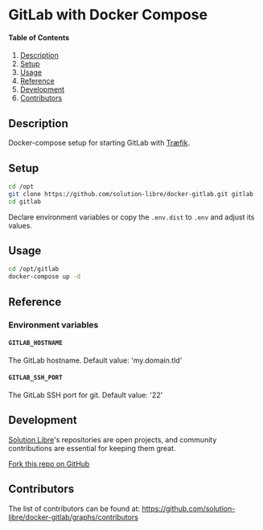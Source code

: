 # GitLab with Docker Compose

#### Table of Contents

1. [Description](#module-description)
2. [Setup](#setup)
3. [Usage](#usage)
4. [Reference](#reference)
5. [Development](#development)
6. [Contributors](#contributors)

## Description

Docker-compose setup for starting GitLab with [Træfik](https://traefik.io/).

## Setup

```sh
cd /opt
git clone https://github.com/solution-libre/docker-gitlab.git gitlab
cd gitlab
```

Declare environment variables or copy the `.env.dist` to `.env` and adjust its values.

## Usage

```sh
cd /opt/gitlab
docker-compose up -d
```

## Reference

### Environment variables

#### `GITLAB_HOSTNAME`

The GitLab hostname. Default value: 'my.domain.tld'

#### `GITLAB_SSH_PORT`

The GitLab SSH port for git. Default value: '22'

## Development

[Solution Libre](https://www.solution-libre.fr)'s repositories are open projects, and community contributions are essential for keeping them great.

[Fork this repo on GitHub](https://github.com/solution-libre/docker-gitlab/fork)

## Contributors

The list of contributors can be found at: <https://github.com/solution-libre/docker-gitlab/graphs/contributors>
